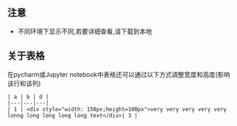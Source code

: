 ##  注意
* 不同环境下显示不同,若要详细查看,请下载到本地

## 关于表格

在pycharm或Jupyter notebook中表格还可以通过以下方式调整宽度和高度(影响该行和该列)

```markd
| a | b | d |
|---|---|---|
| 1 | <div style="width: 150px;height=100px">very very very very very lonng long long long long text</div>| 3 |
```

